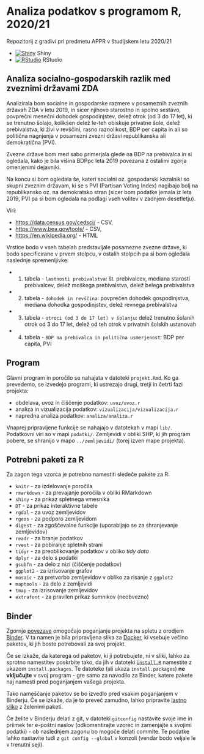 # Analiza podatkov s programom R, 2020/21

Repozitorij z gradivi pri predmetu APPR v študijskem letu 2020/21

* [![Shiny](http://mybinder.org/badge.svg)](http://mybinder.org/v2/gh/tiakrofel/APPR-2020-21/master?urlpath=shiny/APPR-2020-21/projekt.Rmd) Shiny
* [![RStudio](http://mybinder.org/badge.svg)](http://mybinder.org/v2/gh/tiakrofel/APPR-2020-21/master?urlpath=rstudio) RStudio

## Analiza socialno-gospodarskih razlik med zveznimi državami ZDA

Analizirala bom socialne in gospodarske razmere v posameznih zveznih državah ZDA v letu 2019, 
in sicer njihovo starostno in spolno sestavo,
povprečni mesečni dohodek gospodinjstev, 
delež otrok (od 3 do 17 let), ki se trenutno šolajo, 
kolikšen delež le-teh obiskuje privatne šole,
delež prebivalstva, ki živi v revščini,
rasno raznolikost,
BDP per capita in
ali so politična nagnjenja v posamezni zvezni državi republikanska ali demokratična (PVI).

Zvezne države bom med sabo primerjala glede na BDP na prebivalca in si ogledala, kako je bila višina BDPpc leta 2019 povezana z ostalimi zgorja omenjenimi dejavniki.

Na koncu si bom ogledala še, kateri socialni oz. gospodarski kazalniki so skupni zveznim državam, ki se s PVI (Partisan Voting Index) nagibajo bolj na republikansko oz. na demokratsko stran (sicer bom podatke jemala iz leta 2019, PVI pa si bom ogledala na podlagi vseh volitev v zadnjem desetletju).

Viri: 
* https://data.census.gov/cedsci/ - CSV,
* https://www.bea.gov/tools/ - CSV,
* https://en.wikipedia.org/ - HTML

Vrstice bodo v vseh tabelah predstavljale posamezne zvezne države, ki bodo specificirane v prvem stolpcu,
v ostalih stolpcih pa si bom ogledala naslednje spremenljivke:

* 1. tabela - `lastnosti prebivalstva`: št. prebivalcev, mediana starosti prebivalcev, delež moškega prebivalstva, delež belega prebivalstva 
* 2. tabela - `dohodek in revščina`: povprečen dohodek gospodinjstva, mediana dohodka gospodinjstev, delež revnega prebivalstva
* 3. tabela - `otroci (od 3 do 17 let) v šolanju`: delež trenutno šolanih otrok od 3 do 17 let, delež od teh otrok v privatnih šolskih ustanovah
* 4. tabela - `BDP na prebivalca in politična usmerjenost`: BDP per capita, PVI


## Program

Glavni program in poročilo se nahajata v datoteki `projekt.Rmd`.
Ko ga prevedemo, se izvedejo programi, ki ustrezajo drugi, tretji in četrti fazi projekta:

* obdelava, uvoz in čiščenje podatkov: `uvoz/uvoz.r`
* analiza in vizualizacija podatkov: `vizualizacija/vizualizacija.r`
* napredna analiza podatkov: `analiza/analiza.r`

Vnaprej pripravljene funkcije se nahajajo v datotekah v mapi `lib/`.
Podatkovni viri so v mapi `podatki/`.
Zemljevidi v obliki SHP, ki jih program pobere,
se shranijo v mapo `../zemljevidi/` (torej izven mape projekta).

## Potrebni paketi za R

Za zagon tega vzorca je potrebno namestiti sledeče pakete za R:

* `knitr` - za izdelovanje poročila
* `rmarkdown` - za prevajanje poročila v obliki RMarkdown
* `shiny` - za prikaz spletnega vmesnika
* `DT` - za prikaz interaktivne tabele
* `rgdal` - za uvoz zemljevidov
* `rgeos` - za podporo zemljevidom
* `digest` - za zgoščevalne funkcije (uporabljajo se za shranjevanje zemljevidov)
* `readr` - za branje podatkov
* `rvest` - za pobiranje spletnih strani
* `tidyr` - za preoblikovanje podatkov v obliko *tidy data*
* `dplyr` - za delo s podatki
* `gsubfn` - za delo z nizi (čiščenje podatkov)
* `ggplot2` - za izrisovanje grafov
* `mosaic` - za pretvorbo zemljevidov v obliko za risanje z `ggplot2`
* `maptools` - za delo z zemljevidi
* `tmap` - za izrisovanje zemljevidov
* `extrafont` - za pravilen prikaz šumnikov (neobvezno)

## Binder

Zgornje [povezave](#analiza-podatkov-s-programom-r-202021)
omogočajo poganjanje projekta na spletu z orodjem [Binder](https://mybinder.org/).
V ta namen je bila pripravljena slika za [Docker](https://www.docker.com/),
ki vsebuje večino paketov, ki jih boste potrebovali za svoj projekt.

Če se izkaže, da katerega od paketov, ki ji potrebujete, ni v sliki,
lahko za sprotno namestitev poskrbite tako,
da jih v datoteki [`install.R`](install.R) namestite z ukazom `install.packages`.
Te datoteke (ali ukaza `install.packages`) **ne vključujte** v svoj program -
gre samo za navodilo za Binder, katere pakete naj namesti pred poganjanjem vašega projekta.

Tako nameščanje paketov se bo izvedlo pred vsakim poganjanjem v Binderju.
Če se izkaže, da je to preveč zamudno,
lahko pripravite [lastno sliko](https://github.com/jaanos/APPR-docker) z želenimi paketi.

Če želite v Binderju delati z git,
v datoteki `gitconfig` nastavite svoje ime in priimek ter e-poštni naslov
(odkomentirajte vzorec in zamenjajte s svojimi podatki) -
ob naslednjem zagonu bo mogoče delati commite.
Te podatke lahko nastavite tudi z `git config --global` v konzoli
(vendar bodo veljale le v trenutni seji).
